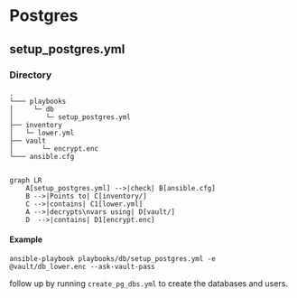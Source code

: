 # Postgres

## setup_postgres.yml

### Directory

```text
.
└─── playbooks
│	  └─ db
│	  	 └─ setup_postgres.yml
├── inventory
│   └─ lower.yml
├── vault
│		└─ encrypt.enc
└─── ansible.cfg  	 
	  	 
```


```mermaid
graph LR
    A[setup_postgres.yml] -->|check| B[ansible.cfg]
    B -->|Points to| C[inventory/]
    C -->|contains| C1[lower.yml]
    A -->|decrypts\nvars using| D[vault/]
    D  -->|contains| D1[encrypt.enc]

```

#### Example

```
ansible-playbook playbooks/db/setup_postgres.yml -e @vault/db_lower.enc --ask-vault-pass
```

follow up by running `create_pg_dbs.yml` to create the databases and users.
